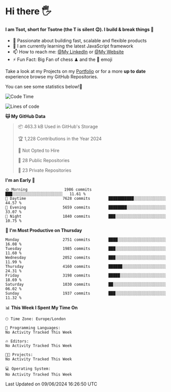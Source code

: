 # Hi there :raised_hand_with_fingers_splayed:
#### I am Tsot, short for Tsotne (the T is silent :wink:). I build & break things :space_invader:
- :telescope: Passionate about building fast, scalable and flexible products
- :seedling: I am currently learning the latest JavaScript framework 
- :mailbox: How to reach me: [@My LinkedIn](https://www.linkedin.com/in/tsotne-gvadzabia/) or [@My Website](https://tsotne.co.uk/contact)
- :zap: Fun Fact: Big Fan of chess ♟ and the 👾 emoji

Take a look at my Projects on my [Portfolio](https://tsotne.co.uk/) or for a more **up to date** experience browse my GitHub Repositories.

You can see some statistics below!:space_invader:
<!--START_SECTION:waka-->
![Code Time](http://img.shields.io/badge/Code%20Time-761%20hrs%202%20mins-blue)

![Lines of code](https://img.shields.io/badge/From%20Hello%20World%20I%27ve%20Written-6.1%20million%20lines%20of%20code-blue)

**🐱 My GitHub Data** 

> 📦 463.3 kB Used in GitHub's Storage 
 > 
> 🏆 1,228 Contributions in the Year 2024
 > 
> 🚫 Not Opted to Hire
 > 
> 📜 28 Public Repositories 
 > 
> 🔑 23 Private Repositories 
 > 
**I'm an Early 🐤** 

```text
🌞 Morning                1986 commits        ███░░░░░░░░░░░░░░░░░░░░░░   11.61 % 
🌆 Daytime                7628 commits        ███████████░░░░░░░░░░░░░░   44.57 % 
🌃 Evening                5659 commits        ████████░░░░░░░░░░░░░░░░░   33.07 % 
🌙 Night                  1840 commits        ███░░░░░░░░░░░░░░░░░░░░░░   10.75 % 
```
📅 **I'm Most Productive on Thursday** 

```text
Monday                   2751 commits        ████░░░░░░░░░░░░░░░░░░░░░   16.08 % 
Tuesday                  1985 commits        ███░░░░░░░░░░░░░░░░░░░░░░   11.60 % 
Wednesday                2052 commits        ███░░░░░░░░░░░░░░░░░░░░░░   11.99 % 
Thursday                 4160 commits        ██████░░░░░░░░░░░░░░░░░░░   24.31 % 
Friday                   3198 commits        █████░░░░░░░░░░░░░░░░░░░░   18.69 % 
Saturday                 1030 commits        ██░░░░░░░░░░░░░░░░░░░░░░░   06.02 % 
Sunday                   1937 commits        ███░░░░░░░░░░░░░░░░░░░░░░   11.32 % 
```


📊 **This Week I Spent My Time On** 

```text
🕑︎ Time Zone: Europe/London

💬 Programming Languages: 
No Activity Tracked This Week

🔥 Editors: 
No Activity Tracked This Week

🐱‍💻 Projects: 
No Activity Tracked This Week

💻 Operating System: 
No Activity Tracked This Week
```


 Last Updated on 09/06/2024 16:26:50 UTC
<!--END_SECTION:waka-->
